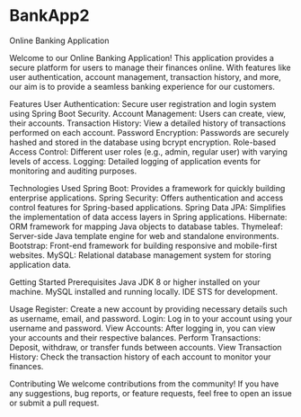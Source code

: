 # BankApp2

Online Banking Application

Welcome to our Online Banking Application! This application provides a secure platform for users to manage their finances online.
With features like user authentication, account management, transaction history, and more, our aim is to provide a seamless banking experience for our customers.

Features
User Authentication: Secure user registration and login system using Spring Boot Security.
Account Management: Users can create, view, their accounts.
Transaction History: View a detailed history of transactions performed on each account.
Password Encryption: Passwords are securely hashed and stored in the database using bcrypt encryption.
Role-based Access Control: Different user roles (e.g., admin, regular user) with varying levels of access.
Logging: Detailed logging of application events for monitoring and auditing purposes.

Technologies Used
Spring Boot: Provides a framework for quickly building enterprise applications.
Spring Security: Offers authentication and access control features for Spring-based applications.
Spring Data JPA: Simplifies the implementation of data access layers in Spring applications.
Hibernate: ORM framework for mapping Java objects to database tables.
Thymeleaf: Server-side Java template engine for web and standalone environments.
Bootstrap: Front-end framework for building responsive and mobile-first websites.
MySQL: Relational database management system for storing application data.

Getting Started
Prerequisites
Java JDK 8 or higher installed on your machine.
MySQL installed and running locally.
IDE STS for development.

Usage
Register: Create a new account by providing necessary details such as username, email, and password.
Login: Log in to your account using your username and password.
View Accounts: After logging in, you can view your accounts and their respective balances.
Perform Transactions: Deposit, withdraw, or transfer funds between accounts.
View Transaction History: Check the transaction history of each account to monitor your finances.

Contributing
We welcome contributions from the community! If you have any suggestions, bug reports, or feature requests, feel free to open an issue or submit a pull request.
